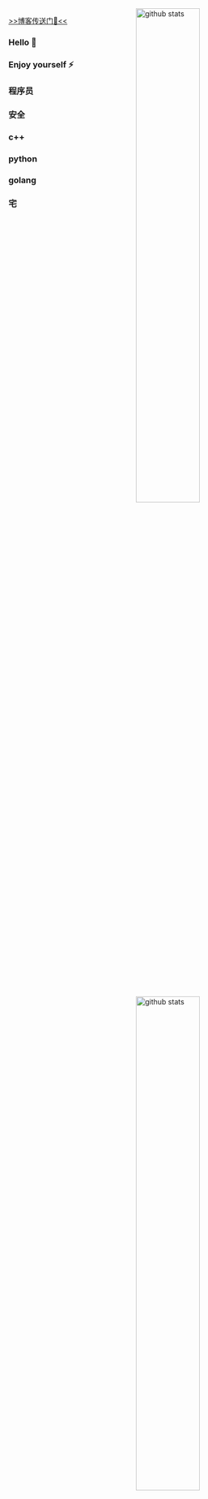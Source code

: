 <img align="right" alt="github stats" width="50%" src="https://github-readme-stats.vercel.app/api?username=lennon-liu&show_icons=true&count_private=true">
<img align="right" alt="github stats" width="50%" src="https://github-readme-stats.vercel.app/api/top-langs/?username=lennon-liu&hide=html&layout=compact">

[>>博客传送门💬<<](https://lennon.work)

### Hello 👋
### Enjoy yourself ⚡
### 程序员 
### 安全
### c++
### python
### golang
### 宅


<!--
**lennon-liu/lennon-liu** is a ✨ _special_ ✨ repository because its `README.md` (this file) appears on your GitHub profile.

Here are some ideas to get you started:

- 🔭 I’m currently working on ...
- 🌱 I’m currently learning ...
- 👯 I’m looking to collaborate on ...
- 🤔 I’m looking for help with ...
- 💬 Ask me about ...
- 📫 How to reach me: ...
- 😄 Pronouns: ...
- ⚡ Fun fact: ...
-->
